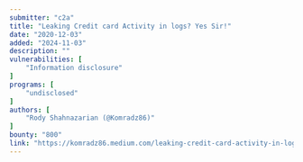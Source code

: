 ```yaml
---
submitter: "c2a"
title: "Leaking Credit card Activity in logs? Yes Sir!"
date: "2020-12-03"
added: "2024-11-03"
description: ""
vulnerabilities: [
    "Information disclosure"
]
programs: [
    "undisclosed"
]
authors: [
    "Rody Shahnazarian (@Komradz86)"
]
bounty: "800"
link: "https://komradz86.medium.com/leaking-credit-card-activity-in-logs-yes-sir-b988bb6c0c2"
---
```




